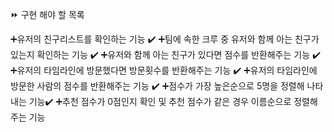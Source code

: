 ⏩ 구현 해야 할 목록

➕유저의 친구리스트를 확인하는 기능 ✔️
➕팀에 속한 크루 중 유저와 함께 아는 친구가 있는지 확인하는 기능 ✔️
➕유저와 함께 아는 친구가 있다면 점수를 반환해주는 기능 ✔️
➕유저의 타임라인에 방문했다면 방문횟수를 반환해주는 기능 ✔️
➕유저의 타임라인에 방문한 사람의 점수를 반환해주는 기능 ✔️
➕점수가 가장 높은순으로 5명을 정렬해 나타내는 기능✔️
➕추천 점수가 0점인지 확인 및 추천 점수가 같은 경우 이름순으로 정렬해주는 기능